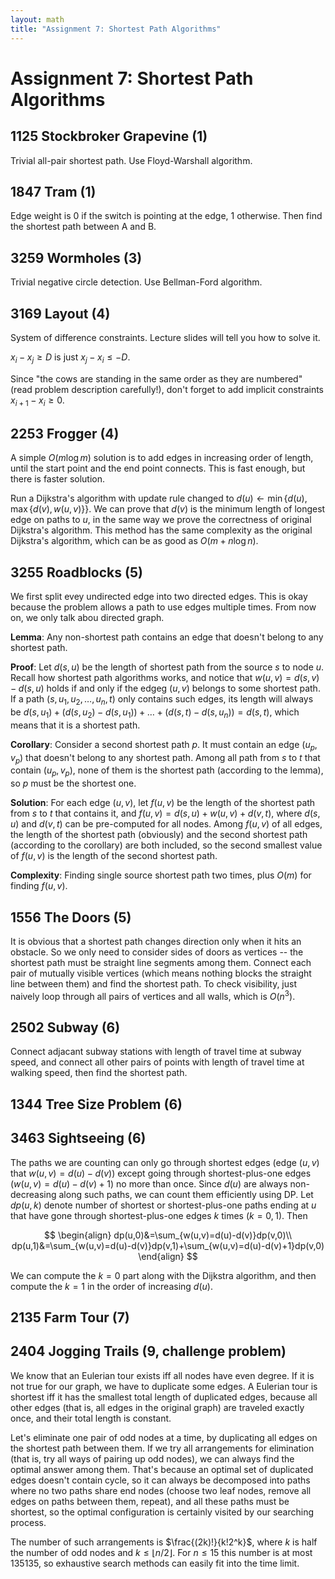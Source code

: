 ```yaml
---
layout: math
title: "Assignment 7: Shortest Path Algorithms"
---
```


# Assignment 7: Shortest Path Algorithms

## 1125 Stockbroker Grapevine (1)

Trivial all-pair shortest path. Use Floyd-Warshall algorithm.

## 1847 Tram (1)

Edge weight is 0 if the switch is pointing at the edge, 1 otherwise. Then find the shortest path between A and B.

## 3259 Wormholes (3)

Trivial negative circle detection. Use Bellman-Ford algorithm.

## 3169 Layout (4) 

System of difference constraints. Lecture slides will tell you how to solve it.

$x_i-x_j\geq D$ is just $x_j-x_i\leq -D$.

Since "the cows are standing in the same order as they are numbered" (read problem description carefully!), don't forget to add implicit constraints $x_{i+1}-x_i\geq 0$.

## 2253 Frogger (4)

A simple $O(m\log m)$ solution is to add edges in increasing order of length, until the start point and the end point connects. This is fast enough, but there is faster solution.

Run a Dijkstra's algorithm with update rule changed to $d(u)\leftarrow\min\lbrace d(u),\max\lbrace d(v),w(u,v)\rbrace\rbrace$. We can prove that $d(v)$ is the minimum length of longest edge on paths to $u$, in the same way we prove the correctness of original Dijkstra's algorithm. This method has the same complexity as the original Dijkstra's algorithm, which can be as good as $O(m+n\log n)$.

## 3255 Roadblocks (5)

We first split evey undirected edge into two directed edges. This is okay because the problem allows a path to use edges multiple times. From now on, we only talk abou directed graph.

**Lemma**: Any non-shortest path contains an edge that doesn't belong to any shortest path.

**Proof**: Let $d(s,u)$ be the length of shortest path from the source $s$ to node $u$. Recall how shortest path algorithms works, and notice that $w(u,v)=d(s,v)-d(s,u)$ holds if and only if the edgeg $(u,v)$ belongs to some shortest path. If a path $(s, u_1, u_2, \dots, u_n, t)$ only contains such edges, its length will always be $d(s,u_1)+(d(s,u_2)-d(s,u_1))+\dots +(d(s,t)-d(s,u_n))=d(s,t)$, which means that it is a shortest path.

**Corollary**: Consider a second shortest path $p$. It must contain an edge $(u_p,v_p)$ that doesn't belong to any shortest path. Among all path from $s$ to $t$ that contain $(u_p,v_p)$, none of them is the shortest path (according to the lemma), so $p$ must be the shortest one.

**Solution**: For each edge $(u,v)$, let $f(u,v)$ be the length of the shortest path from $s$ to $t$ that contains it, and $f(u,v)=d(s,u)+w(u,v)+d(v,t)$, where $d(s,u)$ and $d(v,t)$ can be pre-computed for all nodes. Among $f(u,v)$ of all edges, the length of the shortest path (obviously) and the second shortest path (according to the corollary) are both included, so the second smallest value of $f(u,v)$ is the length of the second shortest path.

**Complexity**: Finding single source shortest path two times, plus $O(m)$ for finding $f(u,v)$.

## 1556 The Doors (5)

It is obvious that a shortest path changes direction only when it hits an obstacle. So we only need to consider sides of doors as vertices -- the shortest path must be straight line segments among them. Connect each pair of mutually visible vertices (which means nothing blocks the straight line between them) and find the shortest path. To check visibility, just naively loop through all pairs of vertices and all walls, which is $O(n^3)$.

## 2502 Subway (6)

Connect adjacant subway stations with length of travel time at subway speed, and connect all other pairs of points with length of travel time at walking speed, then find the shortest path.

## 1344 Tree Size Problem (6)

## 3463 Sightseeing (6)

The paths we are counting can only go through shortest edges (edge $(u,v)$ that $w(u,v)=d(u)-d(v)$) except going through shortest-plus-one edges ($w(u,v)=d(u)-d(v)+1$) no more than once. Since $d(u)$ are always non-decreasing along such paths, we can count them efficiently using DP. Let $dp(u,k)$ denote number of shortest or shortest-plus-one paths ending at $u$ that have gone through shortest-plus-one edges $k$ times ($k=0,1$). Then

$$
\begin{align}
dp(u,0)&=\sum_{w(u,v)=d(u)-d(v)}dp(v,0)\\
dp(u,1)&=\sum_{w(u,v)=d(u)-d(v)}dp(v,1)+\sum_{w(u,v)=d(u)-d(v)+1}dp(v,0)
\end{align}
$$

We can compute the $k=0$ part along with the Dijkstra algorithm, and then compute the $k=1$ in the order of increasing $d(u)$.

## 2135 Farm Tour (7)

## 2404 Jogging Trails (9, challenge problem)

We know that an Eulerian tour exists iff all nodes have even degree. If it is not true for our graph, we have to duplicate some edges. A Eulerian tour is shortest iff it has the smallest total length of duplicated edges, because all other edges (that is, all edges in the original graph) are traveled exactly once, and their total length is constant.

Let's eliminate one pair of odd nodes at a time, by duplicating all edges on the shortest path between them. If we try all arrangements for elimination (that is, try all ways of pairing up odd nodes), we can always find the optimal answer among them. That's because an optimal set of duplicated edges doesn't contain cycle, so it can always be decomposed into paths where no two paths share end nodes (choose two leaf nodes, remove all edges on paths between them, repeat), and all these paths must be shortest, so the optimal configuration is certainly visited by our searching process.

The number of such arrangements is $\frac{(2k)!}{k!2^k}$, where $k$ is half the number of odd nodes and $k\leq\lfloor n/2 \rfloor$. For $n\leq15$ this number is at most 135135, so exhaustive search methods can easily fit into the time limit.